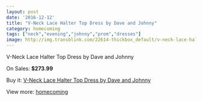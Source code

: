```yaml
---
layout: post
date: '2016-12-12'
title: "V-Neck Lace Halter Top Dress by Dave and Johnny"
category: homecoming
tags: ["neck","evening","johnny","prom","dresses"]
image: http://img.transblink.com/22614-thickbox_default/v-neck-lace-halter-top-dress-by-dave-and-johnny.jpg
---
```

V-Neck Lace Halter Top Dress by Dave and Johnny

On Sales: **$273.99**
<a href="https://www.transblink.com/en/homecoming/7179-v-neck-lace-halter-top-dress-by-dave-and-johnny.html"><amp-img layout="responsive" width="600" height="600" src="//img.transblink.com/22614-thickbox_default/v-neck-lace-halter-top-dress-by-dave-and-johnny.jpg" alt="V-Neck Lace Halter Top Dress by Dave and Johnny 0" /></a>
<a href="https://www.transblink.com/en/homecoming/7179-v-neck-lace-halter-top-dress-by-dave-and-johnny.html"><amp-img layout="responsive" width="600" height="600" src="//img.transblink.com/22616-thickbox_default/v-neck-lace-halter-top-dress-by-dave-and-johnny.jpg" alt="V-Neck Lace Halter Top Dress by Dave and Johnny 1" /></a>
<a href="https://www.transblink.com/en/homecoming/7179-v-neck-lace-halter-top-dress-by-dave-and-johnny.html"><amp-img layout="responsive" width="600" height="600" src="//img.transblink.com/22615-thickbox_default/v-neck-lace-halter-top-dress-by-dave-and-johnny.jpg" alt="V-Neck Lace Halter Top Dress by Dave and Johnny 2" /></a>

Buy it: [V-Neck Lace Halter Top Dress by Dave and Johnny](https://www.transblink.com/en/homecoming/7179-v-neck-lace-halter-top-dress-by-dave-and-johnny.html "V-Neck Lace Halter Top Dress by Dave and Johnny")

View more: [homecoming](https://www.transblink.com/en/57-homecoming "homecoming")